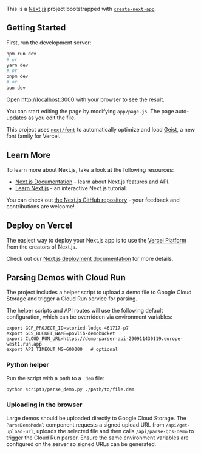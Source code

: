 This is a [Next.js](https://nextjs.org) project bootstrapped with [`create-next-app`](https://github.com/vercel/next.js/tree/canary/packages/create-next-app).

## Getting Started

First, run the development server:

```bash
npm run dev
# or
yarn dev
# or
pnpm dev
# or
bun dev
```

Open [http://localhost:3000](http://localhost:3000) with your browser to see the result.

You can start editing the page by modifying `app/page.js`. The page auto-updates as you edit the file.

This project uses [`next/font`](https://nextjs.org/docs/app/building-your-application/optimizing/fonts) to automatically optimize and load [Geist](https://vercel.com/font), a new font family for Vercel.

## Learn More

To learn more about Next.js, take a look at the following resources:

- [Next.js Documentation](https://nextjs.org/docs) - learn about Next.js features and API.
- [Learn Next.js](https://nextjs.org/learn) - an interactive Next.js tutorial.

You can check out [the Next.js GitHub repository](https://github.com/vercel/next.js) - your feedback and contributions are welcome!

## Deploy on Vercel

The easiest way to deploy your Next.js app is to use the [Vercel Platform](https://vercel.com/new?utm_medium=default-template&filter=next.js&utm_source=create-next-app&utm_campaign=create-next-app-readme) from the creators of Next.js.

Check out our [Next.js deployment documentation](https://nextjs.org/docs/app/building-your-application/deploying) for more details.
## Parsing Demos with Cloud Run

The project includes a helper script to upload a demo file to Google Cloud
Storage and trigger a Cloud Run service for parsing.

The helper scripts and API routes will use the following default configuration,
which can be overridden via environment variables:

```
export GCP_PROJECT_ID=storied-lodge-461717-p7
export GCS_BUCKET_NAME=povlib-demobucket
export CLOUD_RUN_URL=https://demo-parser-api-290911430119.europe-west1.run.app
export API_TIMEOUT_MS=600000   # optional
```

### Python helper

Run the script with a path to a `.dem` file:

```bash
python scripts/parse_demo.py ./path/to/file.dem
```

### Uploading in the browser

Large demos should be uploaded directly to Google Cloud Storage. The
`ParseDemoModal` component requests a signed upload URL from
`/api/get-upload-url`, uploads the selected file and then calls
`/api/parse-gcs-demo` to trigger the Cloud Run parser. Ensure the same
environment variables are configured on the server so signed URLs can be
generated.

